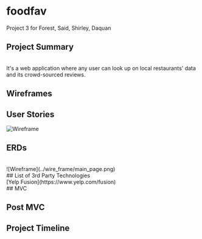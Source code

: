 # foodfav
Project 3 for Forest, Said, Shirley, Daquan

## Project Summary
<br>
It's a web application where any user can look up on local restaurants' data and its crowd-sourced reviews.


## Wireframes

## User Stories
![Wireframe](../wire_frame/main_page.png)
## ERDs
<br>
![Wireframe](../wire_frame/main_page.png)
<br>
## List of 3rd Party Technologies
<br>
[Yelp Fusion](https://www.yelp.com/fusion)
<br>
## MVC

## Post MVC

## Project Timeline
